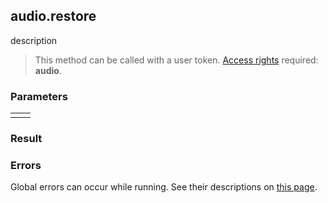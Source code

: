 ## audio.restore

description

> This method can be called with a user token. [Access rights](https://vk.com/dev/permissions) required: **audio**.

### Parameters

<table>
  <tr>
    <td>
    </td>
    <td>
    </td>
  </tr>
</table>

### Result

### Errors

Global errors can occur while running. See their descriptions on [this page](https://vk.com/dev/errors).